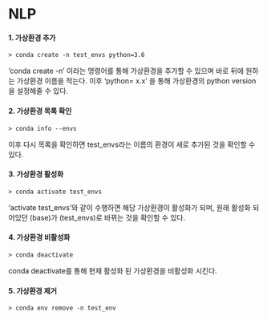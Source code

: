 # NLP

#### 1. 가상환경 추가

```CMD
> conda create -n test_envs python=3.6
```

‘conda create -n’ 이라는 명령어를 통해 가상환경을 추가할 수 있으며 바로 뒤에 원하는 가상환경 이름을 적는다.
이후 ‘python= x.x’ 을 통해 가상환경의 python version을 설정해줄 수 있다.



#### 2. 가상환경 목록 확인

```CMD
> conda info --envs
```

이후 다시 목록을 확인하면 test_envs라는 이름의 환경이 새로 추가된 것을 확인할 수 있다.



#### 3. 가상환경 활성화

```CMD
> conda activate test_envs
```

‘activate test_envs’와 같이 수행하면 해당 가상환경이 활성화가 되며,
원래 활성화 되어있던 (base)가 (test_envs)로 바뀌는 것을 확인할 수 있다.



#### 4. 가상환경 비활성화

```CMD
> conda deactivate
```

conda deactivate를 통해 현재 활성화 된 가상환경을 비활성화 시킨다.



#### 5. 가상환경 제거

```CMD
> conda env remove -n test_env
```

